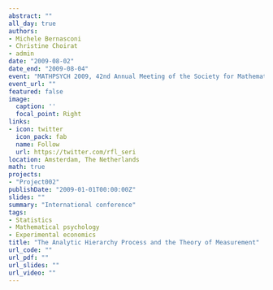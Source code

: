 ```yaml
---
abstract: ""
all_day: true
authors:
- Michele Bernasconi
- Christine Choirat
- admin
date: "2009-08-02"
date_end: "2009-08-04"
event: "MATHPSYCH 2009, 42nd Annual Meeting of the Society for Mathematical Psychology (SMP) and 40th European Mathematical Psychology Group Meeting"
event_url: ""
featured: false
image:
  caption: ''
  focal_point: Right
links:
- icon: twitter
  icon_pack: fab
  name: Follow
  url: https://twitter.com/rfl_seri
location: Amsterdam, The Netherlands
math: true
projects:
- "Project002"
publishDate: "2009-01-01T00:00:00Z"
slides: ""
summary: "International conference"
tags:
- Statistics
- Mathematical psychology
- Experimental economics
title: "The Analytic Hierarchy Process and the Theory of Measurement"
url_code: ""
url_pdf: ""
url_slides: ""
url_video: ""
---
```

